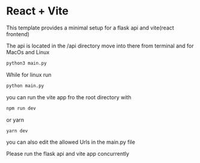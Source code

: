 # React + Vite

This template provides a minimal setup for a flask api and vite(react frontend)

The api is located in the /api directory move into there from terminal and for MacOs and Linux
```bash
python3 main.py
```
While for linux run 
```bash
python main.py
```

you can run the vite app fro the root directory with 
```bash
npm run dev
```
or yarn
```bash
yarn dev
```

you can also edit the allowed Urls in the main.py file

Please run the flask api and vite app concurrently